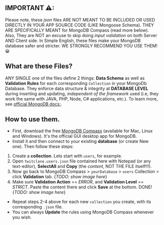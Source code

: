## IMPORTANT ⚠:
Please note, these _json_ files ARE NOT MEANT TO BE INCLUDED OR USED DIRECTLY IN YOUR APP SOURCE CODE (LIKE Mongoose Schema). THEY ARE SPECIFICALLY MEANT for MongoDB Compass (read more below). Also, They are NOT an excuse to skip doing _input validation_ on both Server AND Client side. In Simple English, these files make your MongoDB database safer and stricter. WE STRONGLY RECOMMEND YOU USE THEM! 😀

## What are these Files?
ANY SINGLE one of the files define 2 things:  **Data Schema** as well as **Validation Rules** for each corresponding ``Collection`` in your MongoDb Database. They enforce data structure & integrity at **DATABASE LEVEL** during inserting and updating, *independent of the framework* used (i.e, they work the same with JAVA, PHP, Node, C# applications, etc.). To learn more, see [official MongoDB docs:](https://docs.mongodb.com/manual/core/schema-validation/).

## How to use them.
- First, download the free [MongoDB Compass](https://www.mongodb.com/products/compass) (available for Mac, Linux and Windows). It's the official GUI desktop app for MongoDB.
- Install it and then connect to your existing **database** (or create New one). Then follow these steps:

1. Create a **collection**. Lets start with `users`, for example.
2. Open `twitclone.users.json` file contained here with Notepad (or any text-editor), **SelectAll** and **Copy** (the *content*, NOT THE FILE itself!!!).
3. Now go back to MongoDB Compass > `yourDatabase` > `users` Collection > click **Validation** tab. {_TODO: show image here_}
4. Make sure **Validation Action** == _ERROR_, and **Validation Level** == _STRICT_. Paste the content there and click **Save** at the bottom. DONE! {_TODO: show image here_}

- Repeat steps 2-4 above for each new `collection` you create, with its corresponding `.json` file.
- You can always **Update** the rules using MongoDB Compass whenever you wish.
